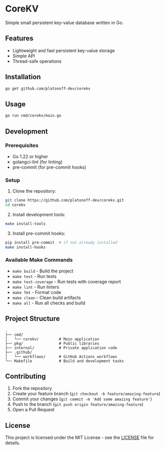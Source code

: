 # CoreKV

Simple small persistent key-value database written in Go.

## Features

- Lightweight and fast persistent key-value storage
- Simple API
- Thread-safe operations

## Installation

```bash
go get github.com/platonoff-dev/corekv
```

## Usage

```bash
go run cmd/corekv/main.go
```

## Development

### Prerequisites

- Go 1.22 or higher
- golangci-lint (for linting)
- pre-commit (for pre-commit hooks)

### Setup

1. Clone the repository:
```bash
git clone https://github.com/platonoff-dev/corekv.git
cd corekv
```

2. Install development tools:
```bash
make install-tools
```

3. Install pre-commit hooks:
```bash
pip install pre-commit  # if not already installed
make install-hooks
```

### Available Make Commands

- `make build` - Build the project
- `make test` - Run tests
- `make test-coverage` - Run tests with coverage report
- `make lint` - Run linters
- `make fmt` - Format code
- `make clean` - Clean build artifacts
- `make all` - Run all checks and build

## Project Structure

```
.
├── cmd/
│   └── corekv/         # Main application
├── pkg/                # Public libraries
├── internal/           # Private application code
├── .github/
│   └── workflows/      # GitHub Actions workflows
└── Makefile            # Build and development tasks
```

## Contributing

1. Fork the repository
2. Create your feature branch (`git checkout -b feature/amazing-feature`)
3. Commit your changes (`git commit -m 'Add some amazing feature'`)
4. Push to the branch (`git push origin feature/amazing-feature`)
5. Open a Pull Request

## License

This project is licensed under the MIT License - see the [LICENSE](LICENSE) file for details.
